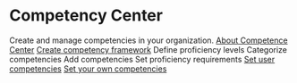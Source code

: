 # Competency Center

<section-starting-page>
<title>Competency Center</title>
<description>Create and manage competencies in your organization.</description>
<spotlight>
<a href="About-Competence-Center.md">About Competence Center</a>
<a href="Create-competency-framework.md">Create competency framework</a>
</spotlight>
<primary>
<title>Create your competency framework</title>
<card href="Create-competency-framework.md#proficiency-levels">Define proficiency levels</card>
<card href="Create-competency-framework.md#competency-categories">Categorize competencies</card>
<card href="Create-competency-framework.md#competencies">Add competencies</card>
<card href="Proficiency-requirements.md">Set proficiency requirements</card>
</primary>
<secondary>
<title>Define competencies</title>
<a href="Add-user-competencies.md">Set user competencies</a>
<a href="Define-your-competencies.md">Set your own competencies</a>
</secondary>
</section-starting-page>